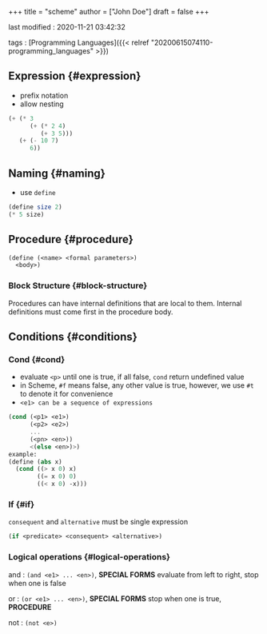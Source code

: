 +++
title = "scheme"
author = ["John Doe"]
draft = false
+++

last modified
: 2020-11-21 03:42:32


tags
: [Programming Languages]({{< relref "20200615074110-programming_languages" >}})


## Expression {#expression}

-   prefix notation
-   allow nesting

<!--listend-->

```scheme
(+ (* 3
      (+ (* 2 4)
         (+ 3 5)))
   (+ (- 10 7)
      6))
```


## Naming {#naming}

-   use `define`

<!--listend-->

```scheme
(define size 2)
(* 5 size)
```


## Procedure {#procedure}

```scheme
(define (<name> <formal parameters>)
  <body>)
```


### Block Structure {#block-structure}

Procedures can have internal definitions that are local to them.
Internal definitions must come first in the procedure body.


## Conditions {#conditions}


### Cond {#cond}

-   evaluate `<p>` until one is true, if all false, `cond` return undefined value
-   in Scheme, `#f` means false, any other value is true, however, we use `#t` to denote it for convenience
-   `<e1> can be a sequence of expressions`

<!--listend-->

```scheme
(cond (<p1> <e1>)
      (<p2> <e2>)
      ...
      (<pn> <en>))
      <(else <en>)>)
example:
(define (abs x)
  (cond ((> x 0) x)
        ((= x 0) 0)
        ((< x 0) -x)))
```


### If {#if}

`consequent` and `alternative` must be single expression

```scheme
(if <predicate> <consequent> <alternative>)
```


### Logical operations {#logical-operations}

and
: `(and <e1> ... <en>)`, ****SPECIAL FORMS****
    evaluate from left to right, stop when one is false

or
: `(or <e1> ... <en>)`, ****SPECIAL FORMS****
    stop when one is true, ****PROCEDURE****

not
: `(not <e>)`
